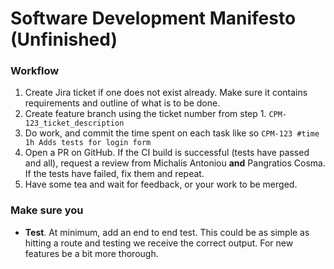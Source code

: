 # Software Development Manifesto (Unfinished)

### Workflow

1. Create Jira ticket if one does not exist already. Make sure it contains requirements and outline of what is to be done.
2. Create feature branch using the ticket number from step 1. `CPM-123_ticket_description`
3. Do work, and commit the time spent on each task like so `CPM-123 #time 1h Adds tests for login form`
4. Open a PR on GitHub. If the CI build is successful (tests have passed and all), request a review from Michalis Antoniou **and** Pangratios Cosma. If the tests have failed, fix them and repeat.
5. Have some tea and wait for feedback, or your work to be merged.

### Make sure you
- **Test**. At minimum, add an end to end test. This could be as simple as hitting a route and testing we receive the correct output. For new features be a bit more thorough. 